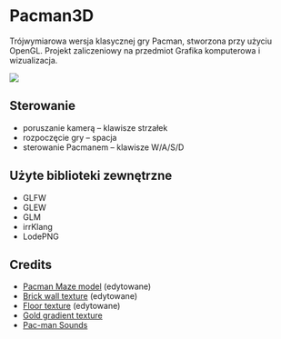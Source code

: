 # Pacman3D
Trójwymiarowa wersja klasycznej gry Pacman, stworzona przy użyciu OpenGL. Projekt zaliczeniowy na przedmiot Grafika komputerowa i wizualizacja.

![](https://github.com/andziuba/Pacman3D/blob/main/resources/Pacman3D.gif)

## Sterowanie
* poruszanie kamerą – klawisze strzałek
* rozpoczęcie gry – spacja
* sterowanie Pacmanem – klawisze W/A/S/D
  
## Użyte biblioteki zewnętrzne
* GLFW
* GLEW
* GLM
* irrKlang
* LodePNG

## Credits
* [Pacman Maze model](https://sketchfab.com/3d-models/day01-pacman-maze-5927d0dcbd4a4cf5a65d8699e862ef48) (edytowane)
* [Brick wall texture](https://www.freepik.com/free-photo/red-brick-wall-background-texture_1137345.htm) (edytowane)
* [Floor texture](https://www.freepik.com/free-photo/solid-painted-concrete-wall-textured-background_15440211.htm) (edytowane)
* [Gold gradient texture](https://www.freepik.com/free-vector/gradient-solid-gold-background_84413347.htm)
* [Pac-man Sounds](https://classicgaming.cc/classics/pac-man/sounds)
